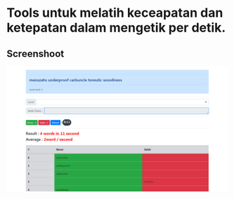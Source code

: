 # Tools untuk melatih keceapatan dan ketepatan dalam mengetik per detik.

## Screenshoot

<img src="screenshoot.png" alt=""></img>